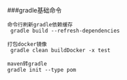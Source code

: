 ###gradle基础命令


```
命令行刷新gradle依赖缓存  
 gradle build --refresh-dependencies  

打包docker镜像
 gradle clean buildDocker -x test

maven转gradle
gradle init --type pom

```

